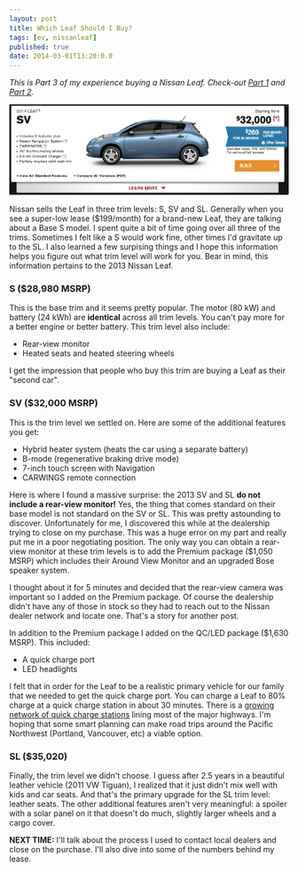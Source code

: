```yaml
---
layout: post
title: Which Leaf Should I Buy?
tags: [ev, nissanleaf]
published: true
date: 2014-03-01T13:20:0.0
---
```

*This is Part 3 of my experience buying a Nissan Leaf. Check-out [Part 1][1] and [Part 2][2].*

![Nissan Leaf SV](/images/2014-03-05-leafsv.png)

Nissan sells the Leaf in three trim levels: S, SV and SL. Generally when you see a super-low lease ($199/month) for a brand-new Leaf, they are talking about a Base S model. I spent quite a bit of time going over all three of the trims. Sometimes I felt like a S would work fine, other times I'd gravitate up to the SL. I also learned a few surpising things and I hope this information helps you figure out what trim level will work for you. Bear in mind, this information pertains to the 2013 Nissan Leaf.

### S ($28,980 MSRP)

This is the base trim and it seems pretty popular. The motor (80 kW) and battery (24 kWh) are **identical** across all trim levels. You can't pay more for a better engine or better battery. This trim level also include:

* Rear-view monitor
* Heated seats and heated steering wheels

I get the impression that people who buy this trim are buying a Leaf as their "second car". 

### SV ($32,000 MSRP)

This is the trim level we settled on. Here are some of the additional features you get:

* Hybrid heater system (heats the car using a separate battery)
* B-mode (regenerative braking drive mode)
* 7-inch touch screen with Navigation
* CARWINGS remote connection

Here is where I found a massive surprise: the 2013 SV and SL **do not include a rear-view monitor!** Yes, the thing that comes standard on their base model is not standard on the SV or SL. This was pretty astounding to discover. Unfortunately for me, I discovered this while at the dealership trying to close on my purchase. This was a huge error on my part and really put me in a poor negotiating position. The only way you can obtain a rear-view monitor at these trim levels is to add the Premium package ($1,050 MSRP) which includes their Around View Monitor and an upgraded Bose speaker system.

I thought about it for 5 minutes and decided that the rear-view camera was important so I added on the Premium package. Of course the dealership didn't have any of those in stock so they had to reach out to the Nissan dealer network and locate one. That's a story for another post.

In addition to the Premium package I added on the QC/LED package ($1,630 MSRP). This included:

* A quick charge port
* LED headlights

I felt that in order for the Leaf to be a realistic primary vehicle for our family that we needed to get the quick charge port. You can charge a Leaf to 80% charge at a quick charge station in about 30 minutes. There is a [growing network of quick charge stations][3] lining most of the major highways. I'm hoping that some smart planning can make road trips around the Pacific Northwest (Portland, Vancouver, etc) a viable option.

### SL ($35,020)

Finally, the trim level we didn't choose. I guess after 2.5 years in a beautiful leather vehicle (2011 VW Tiguan), I realized that it just didn't mix well with kids and car seats. And that's the primary upgrade for the SL trim level: leather seats. The other additional features aren't very meaningful: a spoiler with a solar panel on it that doesn't do much, slightly larger wheels and a cargo cover.

**NEXT TIME:** I'll talk about the process I used to contact local dealers and close on the purchase. I'll also dive into some of the numbers behind my lease.


[1]:/2014/02/25/ditching-the-suv-for-a-nissan-leaf/
[2]:/2014/02/27/why-i-bought-a-leaf/
[3]:http://www.westcoastgreenhighway.com/electrichighway.htm
